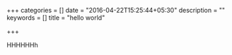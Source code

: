 +++
categories = []
date = "2016-04-22T15:25:44+05:30"
description = ""
keywords = []
title = "hello world"

+++

HHHHHHh
